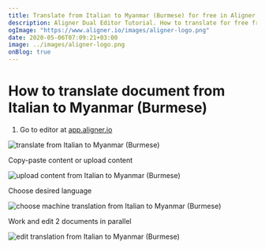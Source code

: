 ```yaml
---
title: Translate from Italian to Myanmar (Burmese) for free in Aligner Editor
description: Aligner Dual Editor Tutorial. How to translate for free from Italian to Myanmar (Burmese). Aligner is multilingual document management platform. 
ogImage: "https://www.aligner.io/images/aligner-logo.png"
date: 2020-05-06T07:09:21+03:00
image: ../images/aligner-logo.png
onBlog: true
---
```


# How to translate document from Italian to Myanmar (Burmese)

1. Go to editor at [app.aligner.io](https://app.aligner.io "Aligner App web page")

![translate from Italian to Myanmar (Burmese)](../aligner-blank-editor.png "translate from Italian to Myanmar (Burmese)")

Copy-paste content or upload content

![upload content from Italian to Myanmar (Burmese)](../aligner-uploaded-document.png "upload content from Italian to Myanmar (Burmese)")

Choose desired language

![choose machine translation from Italian to Myanmar (Burmese)](../aligner-language-dropdown.png "choose machine translation from Italian to Myanmar (Burmese)")

Work and edit 2 documents in parallel

![edit translation from Italian to Myanmar (Burmese)](../aligner-double-sitded-editor.png "edit translation from Italian to Myanmar (Burmese)")

